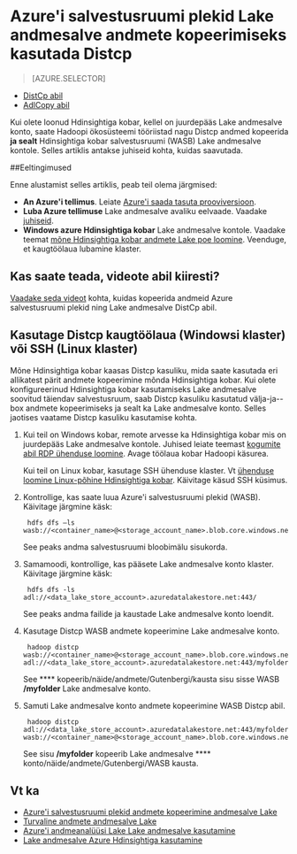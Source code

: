 <properties
   pageTitle="Kopeerige andmed ja sealt WASB Lake andmesalve Distcp abil | Microsoft Azure'i"
   description="Andmete kopeerimisel ja sealt Azure'i salvestusruumi plekid Lake andmesalve Distcp tööriista abil"
   services="data-lake-store"
   documentationCenter=""
   authors="nitinme"
   manager="jhubbard"
   editor="cgronlun"/>

<tags
   ms.service="data-lake-store"
   ms.devlang="na"
   ms.topic="article"
   ms.tgt_pltfrm="na"
   ms.workload="big-data"
   ms.date="10/28/2016"
   ms.author="nitinme"/>

# <a name="use-distcp-to-copy-data-between-azure-storage-blobs-and-data-lake-store"></a>Azure'i salvestusruumi plekid Lake andmesalve andmete kopeerimiseks kasutada Distcp

> [AZURE.SELECTOR]
- [DistCp abil](data-lake-store-copy-data-wasb-distcp.md)
- [AdlCopy abil](data-lake-store-copy-data-azure-storage-blob.md)


Kui olete loonud Hdinsightiga kobar, kellel on juurdepääs Lake andmesalve konto, saate Hadoopi ökosüsteemi tööriistad nagu Distcp andmed kopeerida **ja sealt** Hdinsightiga kobar salvestusruumi (WASB) Lake andmesalve kontole. Selles artiklis antakse juhiseid kohta, kuidas saavutada.

##<a name="prerequisites"></a>Eeltingimused

Enne alustamist selles artiklis, peab teil olema järgmised:

- **An Azure'i tellimus**. Leiate [Azure'i saada tasuta prooviversioon](https://azure.microsoft.com/pricing/free-trial/).
- **Luba Azure tellimuse** Lake andmesalve avaliku eelvaade. Vaadake [juhiseid](data-lake-store-get-started-portal.md#signup).
- **Windows azure Hdinsightiga kobar** Lake andmesalve kontole. Vaadake teemat [mõne Hdinsightiga kobar andmete Lake poe loomine](data-lake-store-hdinsight-hadoop-use-portal.md). Veenduge, et kaugtöölaua lubamine klaster.

## <a name="do-you-learn-fast-with-videos"></a>Kas saate teada, videote abil kiiresti?

[Vaadake seda videot](https://mix.office.com/watch/1liuojvdx6sie) kohta, kuidas kopeerida andmeid Azure salvestusruumi plekid ning Lake andmesalve DistCp abil.

## <a name="use-distcp-from-remote-desktop-windows-cluster-or-ssh-linux-cluster"></a>Kasutage Distcp kaugtöölaua (Windowsi klaster) või SSH (Linux klaster)

Mõne Hdinsightiga kobar kaasas Distcp kasuliku, mida saate kasutada eri allikatest pärit andmete kopeerimine mõnda Hdinsightiga kobar. Kui olete konfigureerinud Hdinsightiga kobar kasutamiseks Lake andmesalve soovitud täiendav salvestusruum, saab Distcp kasuliku kasutatud välja-ja--box andmete kopeerimiseks ja sealt ka Lake andmesalve konto. Selles jaotises vaatame Distcp kasuliku kasutamise kohta.

1. Kui teil on Windows kobar, remote arvesse ka Hdinsightiga kobar mis on juurdepääs Lake andmesalve kontole. Juhised leiate teemast [kogumite abil RDP ühenduse loomine](../hdinsight/hdinsight-administer-use-management-portal.md#connect-to-clusters-using-rdp). Avage töölaua kobar Hadoopi käsurea.

    Kui teil on Linux kobar, kasutage SSH ühenduse klaster. Vt [ühenduse loomine Linux-põhine Hdinsightiga kobar](../hdinsight/hdinsight-hadoop-linux-use-ssh-unix.md#connect-to-a-linux-based-hdinsight-cluster). Käivitage käsud SSH küsimus.

3. Kontrollige, kas saate luua Azure'i salvestusruumi plekid (WASB). Käivitage järgmine käsk:

        hdfs dfs –ls wasb://<container_name>@<storage_account_name>.blob.core.windows.net/

    See peaks andma salvestusruumi bloobimälu sisukorda.

4. Samamoodi, kontrollige, kas pääsete Lake andmesalve konto klaster. Käivitage järgmine käsk:

        hdfs dfs -ls adl://<data_lake_store_account>.azuredatalakestore.net:443/

    See peaks andma failide ja kaustade Lake andmesalve konto loendit.

5. Kasutage Distcp WASB andmete kopeerimine Lake andmesalve konto.

        hadoop distcp wasb://<container_name>@<storage_account_name>.blob.core.windows.net/example/data/gutenberg adl://<data_lake_store_account>.azuredatalakestore.net:443/myfolder

    See **** kopeerib/näide/andmete/Gutenbergi/kausta sisu sisse WASB **/myfolder** Lake andmesalve konto.

6. Samuti Lake andmesalve konto andmete kopeerimine WASB Distcp abil.

        hadoop distcp adl://<data_lake_store_account>.azuredatalakestore.net:443/myfolder wasb://<container_name>@<storage_account_name>.blob.core.windows.net/example/data/gutenberg

    See sisu **/myfolder** kopeerib Lake andmesalve **** konto/näide/andmete/Gutenbergi/WASB kausta.

## <a name="see-also"></a>Vt ka

- [Azure'i salvestusruumi plekid andmete kopeerimine andmesalve Lake](data-lake-store-copy-data-azure-storage-blob.md)
- [Turvaline andmete andmesalve Lake](data-lake-store-secure-data.md)
- [Azure'i andmeanalüüsi Lake Lake andmesalve kasutamine](../data-lake-analytics/data-lake-analytics-get-started-portal.md)
- [Lake andmesalve Azure Hdinsightiga kasutamine](data-lake-store-hdinsight-hadoop-use-portal.md)
